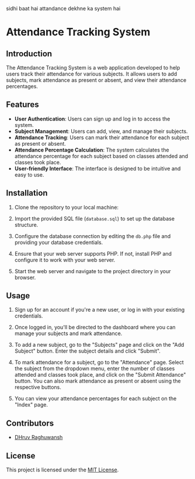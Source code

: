 sidhi baat hai attandance dekhne ka system hai

# Attendance Tracking System

## Introduction

The Attendance Tracking System is a web application developed to help users track their attendance for various subjects. It allows users to add subjects, mark attendance as present or absent, and view their attendance percentages.

## Features

- **User Authentication**: Users can sign up and log in to access the system.
- **Subject Management**: Users can add, view, and manage their subjects.
- **Attendance Tracking**: Users can mark their attendance for each subject as present or absent.
- **Attendance Percentage Calculation**: The system calculates the attendance percentage for each subject based on classes attended and classes took place.
- **User-friendly Interface**: The interface is designed to be intuitive and easy to use.

## Installation

1. Clone the repository to your local machine:


2. Import the provided SQL file (`database.sql`) to set up the database structure.

3. Configure the database connection by editing the `db.php` file and providing your database credentials.

4. Ensure that your web server supports PHP. If not, install PHP and configure it to work with your web server.

5. Start the web server and navigate to the project directory in your browser.

## Usage

1. Sign up for an account if you're a new user, or log in with your existing credentials.

2. Once logged in, you'll be directed to the dashboard where you can manage your subjects and mark attendance.

3. To add a new subject, go to the "Subjects" page and click on the "Add Subject" button. Enter the subject details and click "Submit".

4. To mark attendance for a subject, go to the "Attendance" page. Select the subject from the dropdown menu, enter the number of classes attended and classes took place, and click on the "Submit Attendance" button. You can also mark attendance as present or absent using the respective buttons.

5. You can view your attendance percentages for each subject on the "Index" page.

## Contributors

- [DHruv Raghuwansh](https://github.com/dhruvsinghraghu)

## License

This project is licensed under the [MIT License](LICENSE).
